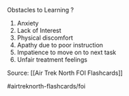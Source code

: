 Obstacles to Learning
?
1. Anxiety
2. Lack of Interest
3. Physical discomfort
4. Apathy due to poor instruction
5. Impatience to move on to next task
6. Unfair treatment feelings
<!--SR:!2022-10-02,1,190-->

Source: [[Air Trek North FOI Flashcards]]

#airtreknorth-flashcards/foi 